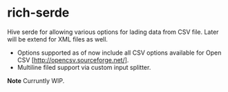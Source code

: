 # rich-serde
Hive serde for allowing various options for lading data from CSV file. Later will be extend for XML files as well.

* Options supported as of now include all CSV options available for Open CSV [http://opencsv.sourceforge.net/].
* Multiline filed support via custom input splitter.

**Note** Curruntly WIP.

